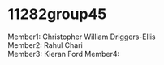 # 11282group45
Member1: Christopher William Driggers-Ellis  
Member2: Rahul Chari  
Member3: Kieran Ford
Member4:  
